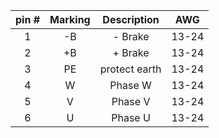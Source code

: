 | **pin #** | **Marking** | **Description** | **AWG** |
| :---: | :---: | :---: | :---: |
| 1 | -B | - Brake | 13-24 |
| 2 | +B | + Brake | 13-24 |
| 3 | PE | protect earth | 13-24 |
| 4 | W | Phase W | 13-24 |
| 5 | V | Phase V | 13-24 |
| 6 | U | Phase U | 13-24 |
